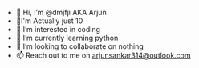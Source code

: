 - 👋 Hi, I’m @dmjfji AKA Arjun
- 🔞I'm Actually just 10
- 👀 I’m interested in coding
- 🌱 I’m currently learning python
- 💞️ I’m looking to collaborate on nothing
- 📫 Reach out to me on arjunsankar314@outlook.com

<!---
dmjfji/dmjfji is a ✨ special ✨ repository because its `README.md` (this file) appears on your GitHub profile.
You can click the Preview link to take a look at your changes.
--->
